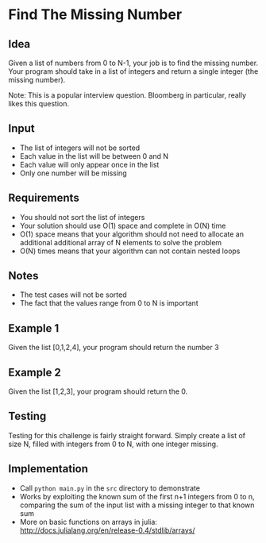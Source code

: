 Find The Missing Number
======
Idea
------
Given a list of numbers from 0 to N-1, your job is to find the missing number. Your program should take in a list of integers and return a single integer (the missing number).

Note: This is a popular interview question. Bloomberg in particular, really likes this question. 

Input
-----
* The list of integers will not be sorted
* Each value in the list will be between 0 and N
* Each value will only appear once in the list
* Only one number will be missing

Requirements
------------
* You should not sort the list of integers
* Your solution should use O(1) space and complete in O(N) time
* O(1) space means that your algorithm should not need to allocate an additional additional array of N elements to solve the problem
* O(N) times means that your algorithm can not contain nested loops

Notes
-----
* The test cases will not be sorted
* The fact that the values range from 0 to N is important

Example 1
---------
Given the list [0,1,2,4], your program should return the number 3

Example 2
---------
Given the list [1,2,3], your program should return the 0.

Testing
------
Testing for this challenge is fairly straight forward. Simply create a list of
size N, filled with integers from 0 to N, with one integer missing.

## Implementation

- Call `python main.py` in the `src` directory to demonstrate
- Works by exploiting the known sum of the first n+1 integers from 0 to n, comparing the sum of the input list with a missing integer to that known sum
- More on basic functions on arrays in julia: http://docs.julialang.org/en/release-0.4/stdlib/arrays/
